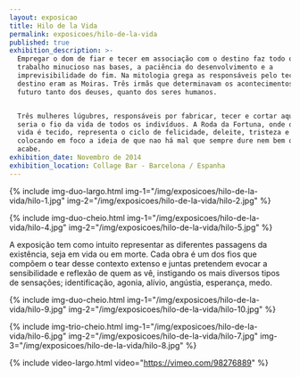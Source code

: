 ```yaml
---
layout: exposicao
title: Hilo de la Vida
permalink: exposicoes/hilo-de-la-vida
published: true
exhibition_description: >-
  Empregar o dom de fiar e tecer em associação com o destino faz todo o sentido;
  trabalho minucioso nas bases, a paciência do desenvolvimento e a
  imprevisibilidade do fim. Na mitologia grega as responsáveis pelo tecer do
  destino eram as Moiras. Três irmãs que determinavam os acontecimentos e o
  futuro tanto dos deuses, quanto dos seres humanos.


  Três mulheres lúgubres, responsáveis por fabricar, tecer e cortar aquilo que
  seria o fio da vida de todos os indivíduos. A Roda da Fortuna, onde o fio da
  vida é tecido, representa o ciclo de felicidade, deleite, tristeza e má sorte,
  colocando em foco a ideia de que nao há mal que sempre dure nem bem que não se
  acabe.
exhibition_date: Novembro de 2014
exhibition_location: Collage Bar - Barcelona / Espanha
---
```


{% include img-duo-largo.html
	img-1="/img/exposicoes/hilo-de-la-vida/hilo-1.jpg"
	img-2="/img/exposicoes/hilo-de-la-vida/hilo-2.jpg" 
%}

{% include img-duo-cheio.html
	img-1="/img/exposicoes/hilo-de-la-vida/hilo-4.jpg"
	img-2="/img/exposicoes/hilo-de-la-vida/hilo-5.jpg" 
%}

A exposição tem como intuito representar as diferentes passagens da existência, seja em vida ou em morte. Cada obra é um dos fios que compõem o tear desse contexto extenso e juntas pretendem evocar a sensibilidade e reflexão de quem as vê, instigando os mais diversos tipos de sensações; identificação, agonia, alívio, angústia, esperança, medo.

{% include img-duo-cheio.html
	img-1="/img/exposicoes/hilo-de-la-vida/hilo-9.jpg"
	img-2="/img/exposicoes/hilo-de-la-vida/hilo-10.jpg" 
%}

{% include img-trio-cheio.html
	img-1="/img/exposicoes/hilo-de-la-vida/hilo-6.jpg"
	img-2="/img/exposicoes/hilo-de-la-vida/hilo-7.jpg"
	img-3="/img/exposicoes/hilo-de-la-vida/hilo-8.jpg"
%}

{% include video-largo.html
	video="https://vimeo.com/98276889" 
%}
